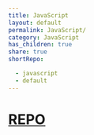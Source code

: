 ```yaml
---
title: JavaScript
layout: default
permalink: JavaScript/
category: JavaScript
has_children: true
share: true
shortRepo:

  - javascript
  - default
---
```


# [REPO](https://github.com/14paxton/javascript)
